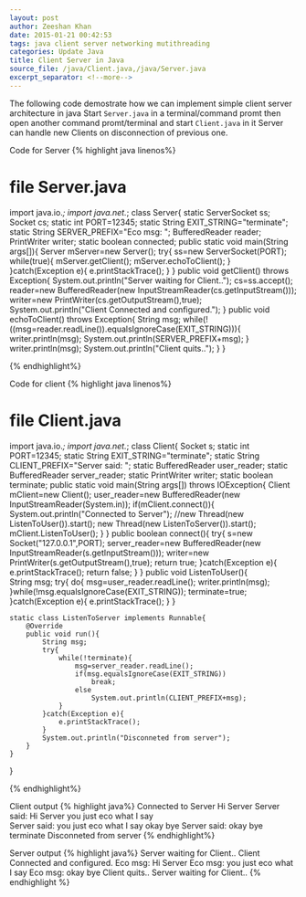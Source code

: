 ```yaml
---
layout: post
author: Zeeshan Khan
date: 2015-01-21 00:42:53
tags: java client server networking mutithreading
categories: Update Java
title: Client Server in Java
source_file: /java/Client.java,/java/Server.java
excerpt_separator: <!--more-->
---
```


The following code demostrate how we can implement simple client server architecture in java
Start `Server.java` in a terminal/command promt then open another command promt/terminal and start `Client.java` in it
Server can handle new Clients on disconnection of previous one.

<!--more-->

Code for Server
{% highlight java linenos%}
# file Server.java
import java.io.*;
import java.net.*;
class Server{
	static ServerSocket ss;
	Socket cs;
	static int PORT=12345;
	static String EXIT_STRING="terminate";
	static String SERVER_PREFIX="Eco msg: ";
	BufferedReader reader;
	PrintWriter writer;
	static boolean connected;
	public static void main(String args[]){
		Server mServer=new Server();
		try{
			ss=new ServerSocket(PORT);
			while(true){
				mServer.getClient();
				mServer.echoToClient();
			}
		}catch(Exception e){
				e.printStackTrace();
		}
	}
	public void getClient() throws Exception{
		System.out.println("Server waiting for Client..");
		cs=ss.accept();
		reader=new BufferedReader(new InputStreamReader(cs.getInputStream()));
		writer=new PrintWriter(cs.getOutputStream(),true);
		System.out.println("Client Connected and configured.");
	}
	public void echoToClient() throws Exception{
		String msg;
		while(!((msg=reader.readLine()).equalsIgnoreCase(EXIT_STRING))){
			writer.println(msg);
			System.out.println(SERVER_PREFIX+msg);
		}
		writer.println(msg);
		System.out.println("Client quits..");
	}
}

{% endhighlight%}

Code for client
{% highlight java linenos%}
# file Client.java
import java.io.*;
import java.net.*;
class Client{
	Socket s;
	static int PORT=12345;
	static String EXIT_STRING="terminate";
	static String CLIENT_PREFIX="Server said: ";
	static BufferedReader user_reader;
	static BufferedReader server_reader;
	static PrintWriter writer;
	static boolean terminate;
	public static void main(String args[]) throws IOException{
		Client mClient=new Client();
		user_reader=new BufferedReader(new InputStreamReader(System.in));
		if(mClient.connect()){
			System.out.println("Connected to Server");
			//new Thread(new ListenToUser()).start();
			new Thread(new ListenToServer()).start();
			mClient.ListenToUser();
		}
	}
	public boolean connect(){
		try{
			s=new Socket("127.0.0.1",PORT);
			server_reader=new BufferedReader(new InputStreamReader(s.getInputStream()));
			writer=new PrintWriter(s.getOutputStream(),true);
			return true;
		}catch(Exception e){
			e.printStackTrace();
			return false;
		}
	}
	public void ListenToUser(){				
			String msg;
			try{
				do{
					msg=user_reader.readLine();
					writer.println(msg);
				}while(!msg.equalsIgnoreCase(EXIT_STRING));
				terminate=true;
			}catch(Exception e){
					e.printStackTrace();
			}
	}
	
	static class ListenToServer implements Runnable{
		@Override
		public void run(){
			String msg;
			try{
				while(!terminate){
					msg=server_reader.readLine();
					if(msg.equalsIgnoreCase(EXIT_STRING))
						break;
					else
						System.out.println(CLIENT_PREFIX+msg);
				}
			}catch(Exception e){
				e.printStackTrace();
			}
			System.out.println("Disconneted from server");
		}
	}
	
}

{% endhighlight%}

Client output
{% highlight java%}
Connected to Server
Hi Server
Server said: Hi Server
you just eco what I say        
Server said: you just eco what I say
okay bye
Server said: okay bye
terminate
Disconneted from server
{% endhighlight%}

Server output
{% highlight java%}
Server waiting for Client..
Client Connected and configured.
Eco msg: Hi Server
Eco msg: you just eco what I say
Eco msg: okay bye
Client quits..
Server waiting for Client..
{% endhighlight %}
